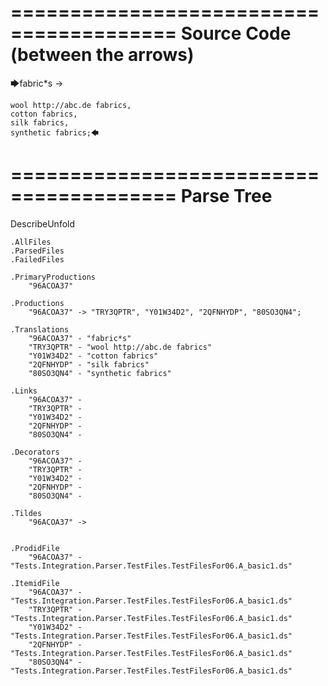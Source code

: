 ========================================
Source Code (between the arrows)
========================================

🡆fabric*s ->

	wool http://abc.de fabrics,
	cotton fabrics,
	silk fabrics,
	synthetic fabrics;🡄

========================================
Parse Tree
========================================
DescribeUnfold

    .AllFiles
    .ParsedFiles
    .FailedFiles

    .PrimaryProductions
        "96ACOA37" 

    .Productions
        "96ACOA37" -> "TRY3QPTR", "Y01W34D2", "2QFNHYDP", "80SO3QN4";

    .Translations
        "96ACOA37" - "fabric*s"
        "TRY3QPTR" - "wool http://abc.de fabrics"
        "Y01W34D2" - "cotton fabrics"
        "2QFNHYDP" - "silk fabrics"
        "80SO3QN4" - "synthetic fabrics"

    .Links
        "96ACOA37" - 
        "TRY3QPTR" - 
        "Y01W34D2" - 
        "2QFNHYDP" - 
        "80SO3QN4" - 

    .Decorators
        "96ACOA37" - 
        "TRY3QPTR" - 
        "Y01W34D2" - 
        "2QFNHYDP" - 
        "80SO3QN4" - 

    .Tildes
        "96ACOA37" -> 


    .ProdidFile
        "96ACOA37" - "Tests.Integration.Parser.TestFiles.TestFilesFor06.A_basic1.ds"

    .ItemidFile
        "96ACOA37" - "Tests.Integration.Parser.TestFiles.TestFilesFor06.A_basic1.ds"
        "TRY3QPTR" - "Tests.Integration.Parser.TestFiles.TestFilesFor06.A_basic1.ds"
        "Y01W34D2" - "Tests.Integration.Parser.TestFiles.TestFilesFor06.A_basic1.ds"
        "2QFNHYDP" - "Tests.Integration.Parser.TestFiles.TestFilesFor06.A_basic1.ds"
        "80SO3QN4" - "Tests.Integration.Parser.TestFiles.TestFilesFor06.A_basic1.ds"

